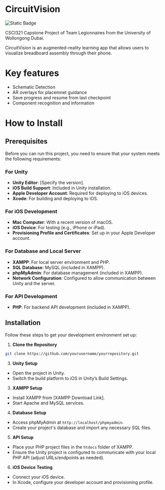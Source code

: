 # CircuitVision
 ![Static Badge](https://img.shields.io/badge/UOWD-CSIT%20321%20final%20project-blue)

CSCI321 Capstone Project of Team Legionnaires from the University of Wollongong Dubai.


CircuitVision is an augmented-reality learning app that allows users to visualize breadboard assembly through their phone.

# Key features
- Schematic Detection
- AR overlays for placemnet guidance
- Save progress and resume from last checkpoint
- Component recognition and information

# How to Install

## Prerequisites
Before you can run this project, you need to ensure that your system meets the following requirements:

### For Unity
- **Unity Editor**: [Specify the version].
- **iOS Build Support**: Included in Unity installation.
- **Apple Developer Account**: Required for deploying to iOS devices.
- **Xcode**: For building and deploying to iOS.

### For iOS Development
- **Mac Computer**: With a recent version of macOS.
- **iOS Device**: For testing (e.g., iPhone or iPad).
- **Provisioning Profile and Certificates**: Set up in your Apple Developer account.

### For Database and Local Server
- **XAMPP**: For local server environment and PHP.
- **SQL Database**: MySQL (included in XAMPP).
- **phpMyAdmin**: For database management (included in XAMPP).
- **Network Configuration**: Configured to allow communication between Unity and the server.

### For API Development
- **PHP**: For backend API development (included in XAMPP).

## Installation
Follow these steps to get your development environment set up:

1. **Clone the Repository**
```bash
git clone https://github.com/yourusername/yourrepository.git
```
3. **Unity Setup**
- Open the project in Unity.
- Switch the build platform to iOS in Unity’s Build Settings.

3. **XAMPP Setup**
- Install XAMPP from [XAMPP Download Link].
- Start Apache and MySQL services.

4. **Database Setup**
- Access phpMyAdmin at `http://localhost/phpmyadmin`.
- Create your project's database and import any necessary SQL files.

5. **API Setup**
- Place your PHP project files in the `htdocs` folder of XAMPP.
- Ensure the Unity project is configured to communicate with your local PHP API (adjust URLs/endpoints as needed).

6. **iOS Device Testing**
- Connect your iOS device.
- In Xcode, configure your developer account and provisioning profile.



